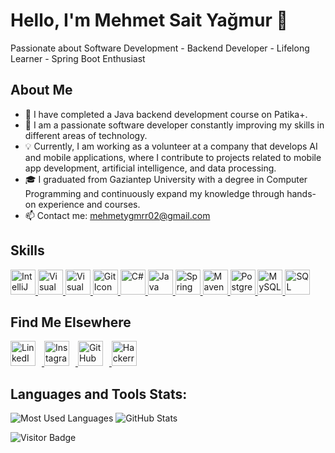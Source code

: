 # Hello, I'm Mehmet Sait Yağmur 👋
Passionate about Software Development - Backend Developer - Lifelong Learner - Spring Boot Enthusiast


## About Me
- 🌱 I have completed a Java backend development course on Patika+.
- 🚀 I am a passionate software developer constantly improving my skills in different areas of technology.
- 💡 Currently, I am working as a volunteer at a company that develops AI and mobile applications, where I contribute to projects related to mobile app development, artificial intelligence, and data processing.
- 🎓 I graduated from Gaziantep University with a degree in Computer Programming and continuously expand my knowledge through hands-on experience and courses.
- 📫 Contact me: mehmetygmrr02@gmail.com


## Skills

<!DOCTYPE html>
<html lang="en">
<body>
    <a href="https://www.jetbrains.com/idea/" target="_blank">
        <img src="https://upload.wikimedia.org/wikipedia/commons/thumb/9/9c/IntelliJ_IDEA_Icon.svg/2048px-IntelliJ_IDEA_Icon.svg.png" alt="IntelliJ IDEA" width="40" height="40"/>
    </a>
    <a href="https://visualstudio.microsoft.com/tr/vs/" target="_blank">
        <img src="https://upload.wikimedia.org/wikipedia/commons/thumb/2/2c/Visual_Studio_Icon_2022.svg/2048px-Visual_Studio_Icon_2022.svg.png" alt="Visual Studio" width="40" height="40"/>
    </a>
     <a href="https://code.visualstudio.com/" target="_blank">
        <img src="https://upload.wikimedia.org/wikipedia/commons/thumb/9/9a/Visual_Studio_Code_1.35_icon.svg/512px-Visual_Studio_Code_1.35_icon.svg.png?20210804221519" alt="Visual Studio Code" width="40" height="40"/>
    </a>
    <a href="https://git-scm.com/" target="_blank">
        <img src="https://upload.wikimedia.org/wikipedia/commons/thumb/3/3f/Git_icon.svg/2048px-Git_icon.svg.png" alt="Git Icon" style="width:40px;height:40px;">
    </a>
    <a href="https://learn.microsoft.com/en-us/dotnet/csharp/" target="_blank">
    <img src="https://cdn.jsdelivr.net/gh/devicons/devicon/icons/csharp/csharp-original.svg" alt="C#" width="40" height="40"/>
     </a>
    <a href="https://www.java.com/tr/" target="_blank">
        <img src="https://cdn.jsdelivr.net/gh/devicons/devicon/icons/java/java-original-wordmark.svg" alt="Java" width="40" height="40"/>
    </a>
    <a href="https://spring.io/projects/spring-boot" target="_blank">
        <img src="https://miro.medium.com/v2/resize:fit:500/1*AbiX4LwtSNozoyfypcKvEg.png" alt="Spring Boot" width="40" height="40"/>
    </a>
    <a href="https://maven.apache.org/" target="_blank">
        <img src="https://e7.pngegg.com/pngimages/917/651/png-clipart-apache-maven-feathers-tech-companies.png" alt="Maven" width="40" height="40"/>
    </a>
    <a href="https://www.postgresql.org/" target="_blank">
        <img src="https://cdn.jsdelivr.net/gh/devicons/devicon/icons/postgresql/postgresql-original-wordmark.svg" alt="PostgreSQL" width="40" height="40"/>
    </a>
    <a href="https://www.mysql.com/" target="_blank">
        <img src="https://cdn.jsdelivr.net/gh/devicons/devicon/icons/mysql/mysql-original-wordmark.svg" alt="MySQL" width="40" height="40"/>
    </a>
    <a href="https://www.microsoft.com/tr-tr/sql-server/" target="_blank">
        <img src="https://img.icons8.com/color/480w/microsoft-sql-server.png" alt="SQL Server" width="40" height="40"/>
    </a>
</body>
</html>





## Find Me Elsewhere

<p align="left">
  <a href="https://www.linkedin.com/in/mehmetsaityagmur-410516212/" target="_blank">
    <img src="https://cdn.jsdelivr.net/gh/devicons/devicon/icons/linkedin/linkedin-original.svg" alt="LinkedIn" width="40" height="40" style="margin-right: 10px;"/>
  </a>
  <a href="https://www.instagram.com/mehmetygmrr02/" target="_blank">
    <img src="https://upload.wikimedia.org/wikipedia/commons/a/a5/Instagram_icon.png" alt="Instagram" width="40" height="40" style="margin-right: 10px;"/>
  </a>
  <a href="https://github.com/mhmtygmr0" target="_blank">
    <img src="https://cdn.jsdelivr.net/gh/devicons/devicon/icons/github/github-original-wordmark.svg" alt="GitHub" width="40" height="40" style="margin-right: 10px;"/>
  </a>
  <a href="https://www.hackerrank.com/profile/mehmetygmrr02" target="_blank">
    <img src="https://raw.githubusercontent.com/rahuldkjain/github-profile-readme-generator/master/src/images/icons/Social/hackerrank.svg" alt="Hackerrank" width="40" height="40" style="margin-right: 10px;"/>
  </a>
</p>




## Languages and Tools Stats:<div align="center">
  <img src="https://github-readme-stats.vercel.app/api/top-langs/?username=mhmtygmr0&layout=compact&theme=radical" alt="Most Used Languages" />
  <img src="https://github-readme-stats.vercel.app/api?username=mhmtygmr0&show_icons=true&theme=radical" alt="GitHub Stats" />
</div>



![Visitor Badge](https://visitor-badge.laobi.icu/badge?page_id=mhmtygmr0.mhmtygmr0)
